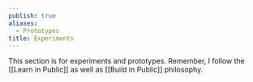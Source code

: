 ```yaml
---
publish: true
aliases:
  - Prototypes
title: Experiments
---
```

This section is for experiments and prototypes. Remember, I follow the [[Learn in Public]] as well as [[Build in Public]] philosophy. 

